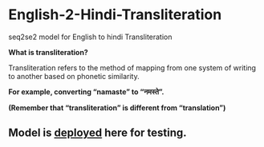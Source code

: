 # English-2-Hindi-Transliteration
seq2se2 model for English to hindi Transliteration

**What is transliteration?**

Transliteration refers to the method of mapping from one system of writing to another based on phonetic similarity.

**For example, converting “namaste” to “नमस्ते”.**

**(Remember that “transliteration” is different from “translation”)**

## Model is [deployed](https://huggingface.co/spaces/shadabsayd/english_to_hindi_transliteration) here for testing.
